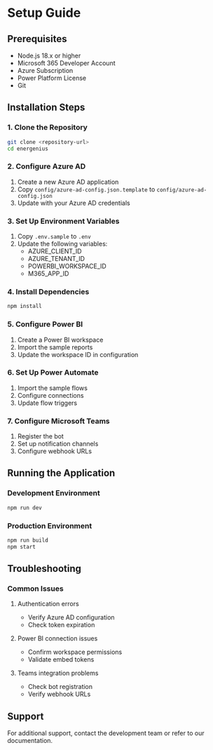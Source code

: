 # Setup Guide

## Prerequisites
- Node.js 18.x or higher
- Microsoft 365 Developer Account
- Azure Subscription
- Power Platform License
- Git

## Installation Steps

### 1. Clone the Repository
```bash
git clone <repository-url>
cd energenius
```

### 2. Configure Azure AD
1. Create a new Azure AD application
2. Copy `config/azure-ad-config.json.template` to `config/azure-ad-config.json`
3. Update with your Azure AD credentials

### 3. Set Up Environment Variables
1. Copy `.env.sample` to `.env`
2. Update the following variables:
   - AZURE_CLIENT_ID
   - AZURE_TENANT_ID
   - POWERBI_WORKSPACE_ID
   - M365_APP_ID

### 4. Install Dependencies
```bash
npm install
```

### 5. Configure Power BI
1. Create a Power BI workspace
2. Import the sample reports
3. Update the workspace ID in configuration

### 6. Set Up Power Automate
1. Import the sample flows
2. Configure connections
3. Update flow triggers

### 7. Configure Microsoft Teams
1. Register the bot
2. Set up notification channels
3. Configure webhook URLs

## Running the Application

### Development Environment
```bash
npm run dev
```

### Production Environment
```bash
npm run build
npm start
```

## Troubleshooting

### Common Issues
1. Authentication errors
   - Verify Azure AD configuration
   - Check token expiration

2. Power BI connection issues
   - Confirm workspace permissions
   - Validate embed tokens

3. Teams integration problems
   - Check bot registration
   - Verify webhook URLs

## Support
For additional support, contact the development team or refer to our documentation. 